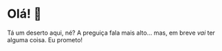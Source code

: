 # Olá! 👋
Tá um deserto aqui, né? A preguiça fala mais alto... mas, em breve _vai_ ter alguma coisa. Eu prometo!

